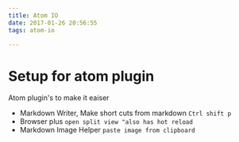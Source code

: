 ```yaml
---
title: Atom IO
date: 2017-01-26 20:56:55
tags: atom-io

---
```

# Setup for atom plugin

Atom plugin's to make it eaiser

- Markdown Writer, Make short cuts from markdown `Ctrl shift p`
- Browser plus `open split view "also has hot reload`
- Markdown Image Helper `paste image from clipboard`
